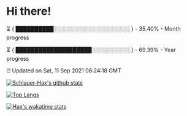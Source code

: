 # Hi there!

⏳ { ██████████░░░░░░░░░░░░░░░░░░░░ } - 35.40% - Month progress

⏳ { ████████████████████░░░░░░░░░░ } - 69.39% - Year progress

⏰ Updated on Sat, 11 Sep 2021 06:24:18 GMT


[![Schlauer-Hax's github stats](https://github-readme-stats.vercel.app/api?username=Schlauer-Hax&show_icons=true&theme=dark&count_private=true)](https://github.com/Schlauer-Hax)


[![Top Langs](https://github-readme-stats.vercel.app/api/top-langs/?username=Schlauer-Hax&layout=compact&theme=dark)](https://github.com/Schlauer-Hax?tab=repositories)


[![Hax's wakatime stats](https://github-readme-stats.vercel.app/api/wakatime?username=Hax&theme=dark)](https://wakatime.com/@Hax)

